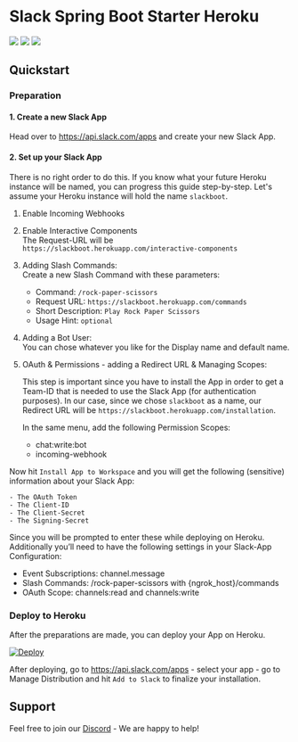 # Slack Spring Boot Starter Heroku

<a href="https://twitter.com/kreait"><img src="https://img.shields.io/badge/Follow-kreait-brightgreen.svg?style=flat&logo=twitter"></a>
<a href="https://www.instagram.com/kreait/"><img src="https://img.shields.io/badge/Follow-kreait-brightgreen.svg?style=flat&logo=instagram"></a>
<a href="https://discord.gg/fXfQmdJ"><img src="https://img.shields.io/badge/chat-discord-brightgreen.svg?logo=discord&style=flat"></a>

## Quickstart
### Preparation

#### 1. Create a new Slack App
Head over to https://api.slack.com/apps and create your new Slack App.

#### 2. Set up your Slack App

There is no right order to do this. If you know what your future Heroku instance will be named, you can progress this guide step-by-step.
Let's assume your Heroku instance will hold the name ```slackboot```.

1. Enable Incoming Webhooks

2. Enable Interactive Components<br>
The Request-URL will be
```https://slackboot.herokuapp.com/interactive-components```

3. Adding Slash Commands:<br>
Create a new Slash Command with these parameters:
    - Command: ```/rock-paper-scissors```
    - Request URL: ```https://slackboot.herokuapp.com/commands```
    - Short Description: ```Play Rock Paper Scissors```
    - Usage Hint: ```optional```
    
4. Adding a Bot User:<br>
You can chose whatever you like for the Display name and default name.

5. OAuth & Permissions - adding a Redirect URL & Managing Scopes:<br>

    This step is important since you have to install the App in order to get a Team-ID that is needed to use the Slack App (for authentication purposes).
    In our case, since we chose ```slackboot``` as a name, our Redirect URL will be ```https://slackboot.herokuapp.com/installation```.

    In the same menu, add the following Permission Scopes:
    - chat:write:bot
    - incoming-webhook

Now hit ```Install App to Workspace```
and you will get the following (sensitive) information about your Slack App:

    - The OAuth Token
    - The Client-ID
    - The Client-Secret
    - The Signing-Secret

Since you will be prompted to enter these while deploying on Heroku.
Additionally you’ll need to have the following settings in your Slack-App Configuration:

- Event Subscriptions: channel.message
- Slash Commands: /rock-paper-scissors with {ngrok_host}/commands
- OAuth Scope: channels:read and channels:write

### Deploy to Heroku

After the preparations are made, you can deploy your App on Heroku.

[![Deploy](https://www.herokucdn.com/deploy/button.svg)](https://heroku.com/deploy)

After deploying, go to https://api.slack.com/apps - select your app - go to Manage Distribution and hit ```Add to Slack``` to finalize your installation.

## Support

Feel free to join our [Discord](https://discord.gg/fXfQmdJ) - We are happy to help!